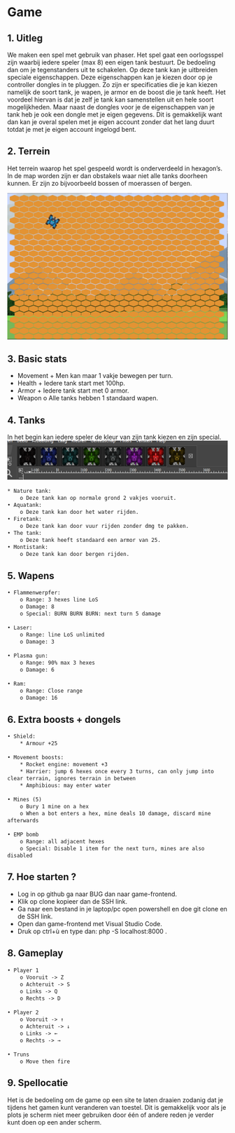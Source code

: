 # Game

## 1. Uitleg

We maken een spel met gebruik van phaser. Het spel gaat een oorlogsspel zijn waarbij iedere speler (max 8) een eigen tank bestuurt. De bedoeling dan om je tegenstanders uit te schakelen. Op deze tank kan je uitbreiden speciale eigenschappen. Deze eigenschappen kan je kiezen door op je controller dongles in te pluggen. Zo zijn er specificaties die je kan kiezen namelijk de soort tank, je wapen, je armor en de boost die je tank heeft. Het voordeel hiervan is dat je zelf je tank kan samenstellen uit en hele soort mogelijkheden. Maar naast de dongles voor je de eigenschappen van je tank heb je ook een dongle met je eigen gegevens. Dit is gemakkelijk want dan kan je overal spelen met je eigen account zonder dat het lang duurt totdat je met je eigen account ingelogd bent.

## 2. Terrein

Het terrein waarop het spel gespeeld wordt is onderverdeeld in hexagon’s. In de map worden zijn er dan obstakels waar niet alle tanks doorheen kunnen. Er zijn zo bijvoorbeeld bossen of moerassen of bergen.

![Hexagon](./img/hexagon.png)

## 3. Basic stats
   * Movement
    + Men kan maar 1 vakje bewegen per turn.
   * Health
    + Iedere tank start met 100hp.
   * Armor
    + Iedere tank start met 0 armor.
   * Weapon
         o Alle tanks hebben 1 standaard wapen.

## 4. Tanks

In het begin kan iedere speler de kleur van zijn tank kiezen en zijn special.
![Tanks](./img/Tank_colour.png)

    * Nature tank:
        o Deze tank kan op normale grond 2 vakjes vooruit.
    • Aquatank:
        o Deze tank kan door het water rijden.
    • Firetank:
        o Deze tank kan door vuur rijden zonder dmg te pakken.
    • The tank:
        o Deze tank heeft standaard een armor van 25.
    • Montistank:
        o Deze tank kan door bergen rijden.

## 5. Wapens

    • Flammenwerpfer:
        o Range: 3 hexes line LoS
        o Damage: 8
        o Special: BURN BURN BURN: next turn 5 damage

    • Laser:
        o Range: line LoS unlimited
        o Damage: 3

    • Plasma gun:
        o Range: 90% max 3 hexes
        o Damage: 6

    • Ram:
        o Range: Close range
        o Damage: 16

## 6. Extra boosts + dongels

    • Shield:
        * Armour +25

    • Movement boosts:
        * Rocket engine: movement +3
        * Harrier: jump 6 hexes once every 3 turns, can only jump into clear terrain, ignores terrain in between
        * Amphibious: may enter water

    • Mines (5)
        o Bury 1 mine on a hex
        o When a bot enters a hex, mine deals 10 damage, discard mine afterwards

    • EMP bomb
        o Range: all adjacent hexes
        o Special: Disable 1 item for the next turn, mines are also disabled

## 7. Hoe starten ?

* Log in op github ga naar BUG dan naar game-frontend.
* Klik op clone kopieer dan de SSH link.
* Ga naar een bestand in je laptop/pc open powershell en doe git clone en de SSH link.
* Open dan game-frontend met Visual Studio Code.
* Druk op ctrl+ù en type dan: php -S localhost:8000 .

## 8. Gameplay

    • Player 1
        o Vooruit -> Z
        o Achteruit -> S
        o Links -> Q
        o Rechts -> D

    • Player 2
        o Vooruit -> ↑
        o Achteruit -> ↓
        o Links -> ←
        o Rechts -> →

    • Truns
        o Move then fire

## 9. Spellocatie

Het is de bedoeling om de game op een site te laten draaien zodanig dat je tijdens het gamen kunt veranderen van toestel. Dit is gemakkelijk voor als je plots je scherm niet meer gebruiken door één of andere reden je verder kunt doen op een ander scherm.
